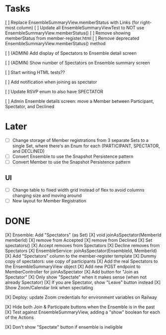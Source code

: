 # Tasks

[ ] Replace EnsembleSummaryView.memberStatus with Links (for right-most column)
    [ ] Update all EnsembleSummaryViewTest to NOT use EnsembleSummaryView.memberStatus()
    [ ] Remove showing memberStatus from member-register.html
    [ ] Remove deprecated EnsembleSummaryView.memberStatus() method

[ ] (ADMIN) Add display of Spectators to Ensemble detail screen

[ ] (ADMIN) Show number of Spectators on Ensemble summary screen

[ ] Start writing HTML tests??

[ ] Add notification when joining as spectator

[ ] Update RSVP enum to also have SPECTATOR

[ ] Admin Ensemble details screen: move a Member between Participant, Spectator, and Declined

# Later

* [ ] Change storage of Member registrations from 3 separate Sets to a single Set, where there's an Enum for each (PARTICIPANT, SPECTATOR, and DECLINED)
* [ ] Convert Ensemble to use the Snapshot Persistence pattern
* [ ] Convert Member to use the Snapshot Persistence pattern

## UI

* [ ] Change table to fixed width grid instead of flex to avoid columns changing size and moving around
* [ ] New layout for Member Registration

# DONE

[X] Ensemble: Add "Spectators" (as Set<MemberId>)
    [X] void joinAsSpectator(MemberId memberId)
        [X] remove from Accepted 
        [X] remove from Declined
    [X] Set<MemberId> spectators()
    [X] Accept removes from Spectators
    [X] Decline removes from Spectators
[X] EnsembleService: joinAsSpectator(EnsembleId, MemberId)
[X] Add "Spectators" column to the member-register template
    [X] Dummy copy of spectators: use copy of participants
    [X] Add the real Spectators to the EnsembleSummaryView object
    [X] Add new POST endpoint to MemberController for joinAsSpectator
    [X] Add button for "Join as Spectator"
    [X] Only show "Spectate" when it makes sense (when not already Spectator)
        [X] If you are Spectator, show "Leave" button instead
[X] Show Zoom/Calendar link when spectating

[X] Deploy: update Zoom credentials for environment variables on Railway

[X] Hide both Join & Participate buttons when the Ensemble is in the past
    [X] Test against EnsembleSummaryView, adding a "show" boolean for each of the Actions

[X] Don't show "Spectate" button if ensemble is ineligible


